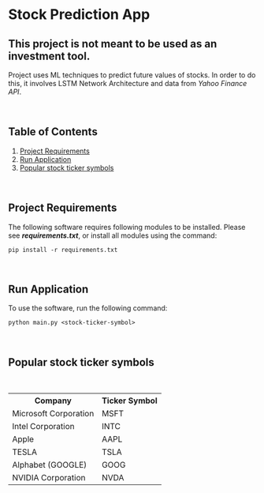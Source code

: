 # Stock Prediction App

<b><h2>This project is not meant to be used as an investment tool.</h2></b>

Project uses ML techniques to predict future values of stocks. In order to do this, it involves LSTM Network Architecture and data from <i>Yahoo Finance API</i>.

<br />

## Table of Contents

1. [Project Requirements](#project-requirements)
2. [Run Application](#run-application)
3. [Popular stock ticker symbols](#popular-stock-ticker-symbols)

<br />

## Project Requirements

The following software requires following modules to be installed. Please see <b><i>requirements.txt</i></b>, or install all modules using the command:

```
pip install -r requirements.txt
```

<br />

## Run Application

To use the software, run the following command:

```
python main.py <stock-ticker-symbol>
```

<br />

## Popular stock ticker symbols

<br />

<table id="ticker-symbols" align="left">
  <tr>
    <th>Company</th>
    <th>Ticker Symbol</th>
  </tr>
  <tr>
    <td>Microsoft Corporation</td>
    <td>MSFT</td>
  </tr>
  <tr>
    <td>Intel Corporation</td>
    <td>INTC</td>
  </tr>
  <tr>
    <td>Apple</td>
    <td>AAPL</td>
  </tr>
  <tr>
    <td>TESLA</td>
    <td>TSLA</td>
  </tr>
  <tr>
    <td>Alphabet (GOOGLE)</td>
    <td>GOOG</td>
  </tr>
  <tr>
    <td>NVIDIA Corporation</td>
    <td>NVDA</td>
  </tr>
</table>

